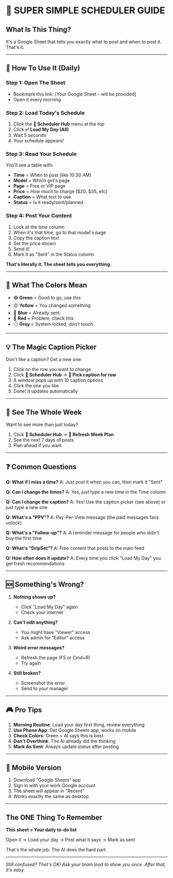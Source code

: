 # 🎯 SUPER SIMPLE SCHEDULER GUIDE

## What Is This Thing?
It's a Google Sheet that tells you exactly what to post and when to post it. That's it.

---

## 🚀 How To Use It (Daily)

### Step 1: Open The Sheet
- Bookmark this link: [Your Google Sheet - will be provided]
- Open it every morning

### Step 2: Load Today's Schedule
1. Click the **🚀 Scheduler Hub** menu at the top
2. Click **✅ Load My Day (All)**
3. Wait 5 seconds
4. Your schedule appears!

### Step 3: Read Your Schedule
You'll see a table with:
- **Time** = When to post (like 10:30 AM)
- **Model** = Which girl's page
- **Page** = Free or VIP page
- **Price** = How much to charge ($20, $35, etc)
- **Caption** = What text to use
- **Status** = Is it ready/sent/planned

### Step 4: Post Your Content
1. Look at the time column
2. When it's that time, go to that model's page
3. Copy the caption text
4. Set the price shown
5. Send it!
6. Mark it as "Sent" in the Status column

**That's literally it. The sheet tells you everything.**

---

## 🎨 What The Colors Mean

- 🟢 **Green** = Good to go, use this
- 🟡 **Yellow** = You changed something
- 🔵 **Blue** = Already sent
- 🔴 **Red** = Problem, check this
- ⚪ **Gray** = System locked, don't touch

---

## 💡 The Magic Caption Picker

Don't like a caption? Get a new one:

1. Click on the row you want to change
2. Click **🚀 Scheduler Hub** → **🧠 Pick caption for row**
3. A window pops up with 10 caption options
4. Click the one you like
5. Done! It updates automatically

---

## 📅 See The Whole Week

Want to see more than just today?

1. Click **🚀 Scheduler Hub** → **📅 Refresh Week Plan**
2. See the next 7 days of posts
3. Plan ahead if you want

---

## ❓ Common Questions

**Q: What if I miss a time?**
A: Just post it when you can, then mark it "Sent"

**Q: Can I change the times?**
A: Yes, just type a new time in the Time column

**Q: Can I change the caption?**
A: Yes! Use the caption picker (see above) or just type a new one

**Q: What's a "PPV"?**
A: Pay-Per-View message (the paid messages fans unlock)

**Q: What's a "Follow-up"?**
A: A reminder message for people who didn't buy the first time

**Q: What's "DripSet"?**
A: Free content that posts to the main feed

**Q: How often does it update?**
A: Every time you click "Load My Day" you get fresh recommendations

---

## 🆘 Something's Wrong?

1. **Nothing shows up?**
   - Click "Load My Day" again
   - Check your internet

2. **Can't edit anything?**
   - You might have "Viewer" access
   - Ask admin for "Editor" access

3. **Weird error messages?**
   - Refresh the page (F5 or Cmd+R)
   - Try again

4. **Still broken?**
   - Screenshot the error
   - Send to your manager

---

## 🎮 Pro Tips

1. **Morning Routine**: Load your day first thing, review everything
2. **Use Phone App**: Get Google Sheets app, works on mobile
3. **Check Colors**: Green = AI says this is best
4. **Don't Overthink**: The AI already did the thinking
5. **Mark As Sent**: Always update status after posting

---

## 📱 Mobile Version

1. Download "Google Sheets" app
2. Sign in with your work Google account
3. The sheet will appear in "Recent"
4. Works exactly the same as desktop

---

## The ONE Thing To Remember

**This sheet = Your daily to-do list**

Open it → Load your day → Post what it says → Mark as sent

That's the whole job. The AI does the hard part.

---

*Still confused? That's OK! Ask your team lead to show you once. After that, it's easy.*